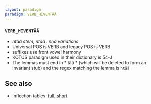 ```yaml
---
layout: paradigm
paradigm: VERB_HIVENTÄÄ
---
```

### ` VERB_HIVENTÄÄ `

* _ntää stem, ntää : nnä variations_
* Universal POS is VERB and legacy POS is VERB
* suffixes use front vowel harmony
* KOTUS paradigm used in their dictionary is 54-J
* The lemmas must end in * tää * (which will be deleted to form an invariant stub) and the regex matching the lemma is ` ntää `

## See also

* Inflection tables: [full](gen/H/hiventää.html), [short](gen/H/hiventää_wikt.html)

